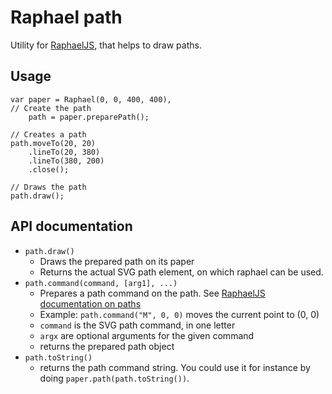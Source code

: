 Raphael path
=============

Utility for [RaphaelJS](http://raphaeljs.com), that helps to draw paths.

Usage
-----

	var paper = Raphael(0, 0, 400, 400),
	// Create the path
		path = paper.preparePath();
	
	// Creates a path
	path.moveTo(20, 20)
		.lineTo(20, 380)
		.lineTo(380, 200)
		.close();
	
	// Draws the path
	path.draw();

API documentation
-----------------

* `path.draw()`
	* Draws the prepared path on its paper
	* Returns the actual SVG path element, on which raphael can be used.
* `path.command(command, [arg1], ...)`
	* Prepares a path command on the path. See [RaphaelJS documentation on paths](http://raphaeljs.com/reference.html#Paper.path)
	* Example: `path.command("M", 0, 0)` moves the current point to (0, 0)
	* `command` is the SVG path command, in one letter
	* `argx` are optional arguments for the given command
	* returns the prepared path object
* `path.toString()`
	* returns the path command string. You could use it for instance by doing `paper.path(path.toString())`.